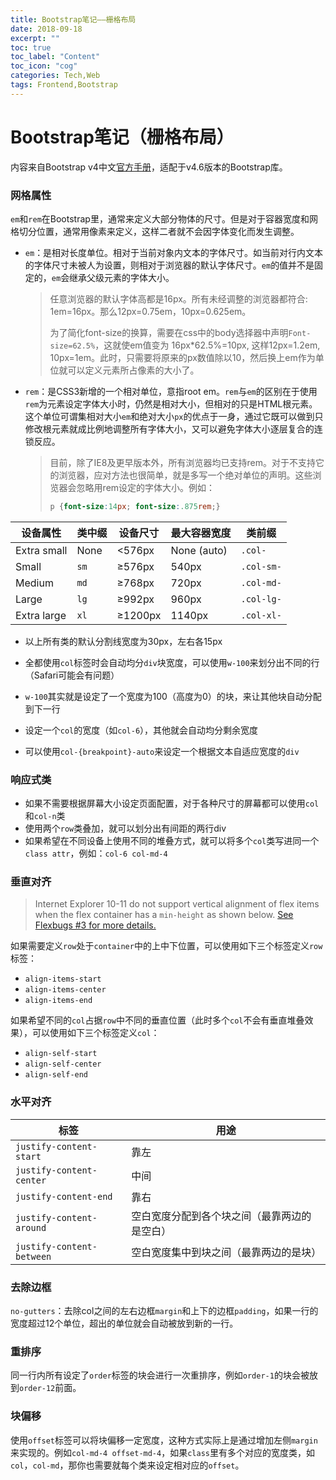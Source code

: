 ```yaml
---
title: Bootstrap笔记——栅格布局
date: 2018-09-18
excerpt: ""
toc: true
toc_label: "Content"
toc_icon: "cog"
categories: Tech,Web
tags: Frontend,Bootstrap
---
```


# Bootstrap笔记（栅格布局）

内容来自Bootstrap v4中文[官方手册](https://v4.bootcss.com/docs/getting-started/introduction/)，适配于v4.6版本的Bootstrap库。

### 网格属性

`em`和`rem`在Bootstrap里，通常来定义大部分物体的尺寸。但是对于容器宽度和网格切分位置，通常用像素来定义，这样二者就不会因字体变化而发生调整。

- `em`：是相对长度单位。相对于当前对象内文本的字体尺寸。如当前对行内文本的字体尺寸未被人为设置，则相对于浏览器的默认字体尺寸。`em`的值并不是固定的，`em`会继承父级元素的字体大小。

	> 任意浏览器的默认字体高都是16px。所有未经调整的浏览器都符合: 1em=16px。那么12px=0.75em，10px=0.625em。
	>
	> 为了简化font-size的换算，需要在css中的body选择器中声明`Font-size=62.5%`，这就使em值变为 16px\*62.5%=10px, 这样12px=1.2em, 10px=1em。此时，只需要将原来的px数值除以10，然后换上em作为单位就可以定义元素所占像素的大小了。

- `rem`：是CSS3新增的一个相对单位，意指root em。`rem`与`em`的区别在于使用`rem`为元素设定字体大小时，仍然是相对大小，但相对的只是HTML根元素。这个单位可谓集相对大小`em`和绝对大小`px`的优点于一身，通过它既可以做到只修改根元素就成比例地调整所有字体大小，又可以避免字体大小逐层复合的连锁反应。

	> 目前，除了IE8及更早版本外，所有浏览器均已支持rem。对于不支持它的浏览器，应对方法也很简单，就是多写一个绝对单位的声明。这些浏览器会忽略用rem设定的字体大小。例如：
	>
	> ```css
	> p {font-size:14px; font-size:.875rem;}
	> ```

| 设备属性    | 类中缀 | 设备尺寸 | 最大容器宽度 | 类前缀     |
| ----------- | ------ | -------- | ------------ | ---------- |
| Extra small | None   | <576px   | None (auto)  | `.col-`    |
| Small       | `sm`   | ≥576px   | 540px        | `.col-sm-` |
| Medium      | `md`   | ≥768px   | 720px        | `.col-md-` |
| Large       | `lg`   | ≥992px   | 960px        | `.col-lg-` |
| Extra large | `xl`   | ≥1200px  | 1140px       | `.col-xl-` |

- 以上所有类的默认分割线宽度为30px，左右各15px

- 全都使用`col`标签时会自动均分`div`块宽度，可以使用`w-100`来划分出不同的行（Safari可能会有问题）
- `w-100`其实就是设定了一个宽度为100（高度为0）的块，来让其他块自动分配到下一行
- 设定一个`col`的宽度（如`col-6`），其他就会自动均分剩余宽度
- 可以使用`col-{breakpoint}-auto`来设定一个根据文本自适应宽度的`div`

### 响应式类

- 如果不需要根据屏幕大小设定页面配置，对于各种尺寸的屏幕都可以使用`col`和`col-n`类
- 使用两个`row`类叠加，就可以划分出有间距的两行div
- 如果希望在不同设备上使用不同的堆叠方式，就可以将多个`col`类写进同一个`class attr`，例如：`col-6 col-md-4`

### 垂直对齐

> Internet Explorer 10-11 do not support vertical alignment of flex items when the flex container has a `min-height` as shown below. [See Flexbugs #3 for more details.](https://github.com/philipwalton/flexbugs#flexbug-3)

如果需要定义`row`处于`container`中的上中下位置，可以使用如下三个标签定义`row`标签：

- `align-items-start`
- `align-items-center`
- `align-items-end`

如果希望不同的`col`占据`row`中不同的垂直位置（此时多个`col`不会有垂直堆叠效果），可以使用如下三个标签定义`col`：

- `align-self-start`
- `align-self-center`
- `align-self-end`

### 水平对齐

| 标签                      | 用途                                         |
| ------------------------- | -------------------------------------------- |
| `justify-content-start`   | 靠左                                         |
| `justify-content-center`  | 中间                                         |
| `justify-content-end`     | 靠右                                         |
| `justify-content-around`  | 空白宽度分配到各个块之间（最靠两边的是空白） |
| `justify-content-between` | 空白宽度集中到块之间（最靠两边的是块）       |

### 去除边框

`no-gutters`：去除col之间的左右边框`margin`和上下的边框`padding`，如果一行的宽度超过12个单位，超出的单位就会自动被放到新的一行。

### 重排序

同一行内所有设定了`order`标签的块会进行一次重排序，例如`order-1`的块会被放到`order-12`前面。

### 块偏移

使用`offset`标签可以将块偏移一定宽度，这种方式实际上是通过增加左侧`margin`来实现的。例如`col-md-4 offset-md-4`，如果`class`里有多个对应的宽度类，如`col`，`col-md`，那你也需要就每个类来设定相对应的`offset`。

